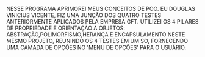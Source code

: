 NESSE PROGRAMA APRIMOREI MEUS CONCEITOS DE POO. EU DOUGLAS VINICIUS VICENTE, FIZ UMA JUNÇÃO DOS QUATRO TESTES ANTERIORMENTE APLICADOS PELA EMPRESA GFT. UTILIZEI OS 4 PILARES DE PROPRIEDADE E ORIENTAÇÃO A OBJETOS: ABSTRAÇÃO,POLIMORFISMO,HERANÇA E ENCAPSULAMENTO NESTE MESMO PROJETO, REUNINDO OS 4 TESTES EM UM SÓ, FORNECENDO UMA CAMADA DE OPÇÕES NO 'MENU DE OPÇÕES' PARA O USUÁRIO.